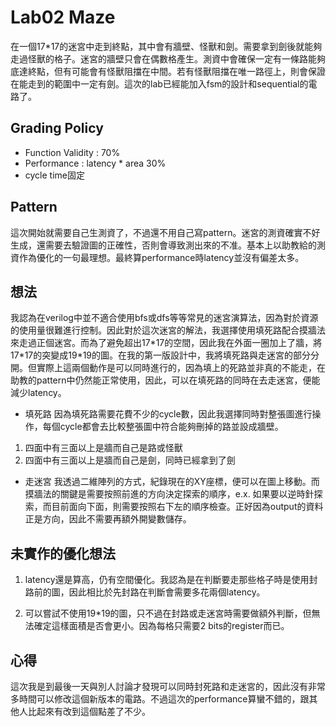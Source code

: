 # Lab02 Maze

在一個17*17的迷宮中走到終點，其中會有牆壁、怪獸和劍。需要拿到劍後就能夠走過怪獸的格子。迷宮的牆壁只會在偶數格產生。測資中會確保一定有一條路能夠底達終點，但有可能會有怪獸阻擋在中間。若有怪獸阻擋在唯一路徑上，則會保證在能走到的範圍中一定有劍。這次的lab已經能加入fsm的設計和sequential的電路了。

## Grading Policy
- Function Validity : 70%
- Performance : latency * area 30%
- cycle time固定

## Pattern
這次開始就需要自己生測資了，不過還不用自己寫pattern。迷宮的測資確實不好生成，還需要去驗證圖的正確性，否則會導致測出來的不准。基本上以助教給的測資作為優化的一句最理想。最終算performance時latency並沒有偏差太多。

## 想法

我認為在verilog中並不適合使用bfs或dfs等等常見的迷宮演算法，因為對於資源的使用量很難進行控制。因此對於這次迷宮的解法，我選擇使用填死路配合摸牆法來走過正個迷宮。而為了避免超出17\*17的空間，因此我在外面一圈加上了牆，將17\*17的突變成19\*19的圖。在我的第一版設計中，我將填死路與走迷宮的部分分開。但實際上這兩個動作是可以同時進行的，因為填上的死路並非真的不能走，在助教的pattern中仍然能正常使用，因此，可以在填死路的同時在去走迷宮，便能減少latency。

 - 填死路
因為填死路需要花費不少的cycle數，因此我選擇同時對整張圖進行操作，每個cycle都會去比較整張圖中符合能夠刪掉的路並設成牆壁。
1. 四面中有三面以上是牆而自己是路或怪獸
2. 四面中有三面以上是牆而自己是劍，同時已經拿到了劍

 - 走迷宮
我透過二維陣列的方式，紀錄現在的XY座標，便可以在圖上移動。而摸牆法的關鍵是需要按照前進的方向決定探索的順序，e.x. 如果要以逆時針探索，而目前面向下面，則需要按照右下左的順序檢查。正好因為output的資料正是方向，因此不需要再額外開變數儲存。

## 未實作的優化想法
1. latency還是算高，仍有空間優化。我認為是在判斷要走那些格子時是使用封路前的圖，因此相比於先封路在判斷會需要多花兩個latency。

2. 可以嘗試不使用19\*19的圖，只不過在封路或走迷宮時需要做額外判斷，但無法確定這樣面積是否會更小。因為每格只需要2 bits的register而已。

## 心得

這次我是到最後一天與別人討論才發現可以同時封死路和走迷宮的，因此沒有非常多時間可以修改這個新版本的電路。不過這次的performance算蠻不錯的，跟其他人比起來有改到這個點差了不少。